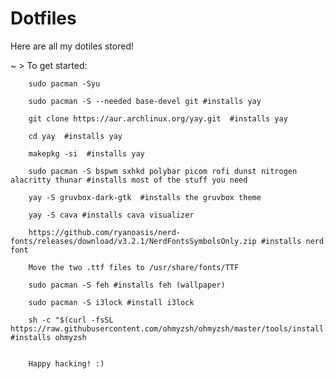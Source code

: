 # Dotfiles
Here are all my dotiles stored!

~ > To get started: 
      
        sudo pacman -Syu
        
        sudo pacman -S --needed base-devel git #installs yay
        
        git clone https://aur.archlinux.org/yay.git  #installs yay
        
        cd yay  #installs yay
        
        makepkg -si  #installs yay
        
        sudo pacman -S bspwm sxhkd polybar picom rofi dunst nitrogen alacritty thunar #installs most of the stuff you need
        
        yay -S gruvbox-dark-gtk  #installs the gruvbox theme
        
        yay -S cava #installs cava visualizer
        
        https://github.com/ryanoasis/nerd-fonts/releases/download/v3.2.1/NerdFontsSymbolsOnly.zip #installs nerd font 
        
        Move the two .ttf files to /usr/share/fonts/TTF
        
        sudo pacman -S feh #installs feh (wallpaper)
        
        sudo pacman -S i3lock #install i3lock
        
        sh -c "$(curl -fsSL https://raw.githubusercontent.com/ohmyzsh/ohmyzsh/master/tools/install.sh)" #installs ohmyzsh
        
        
        Happy hacking! :)
